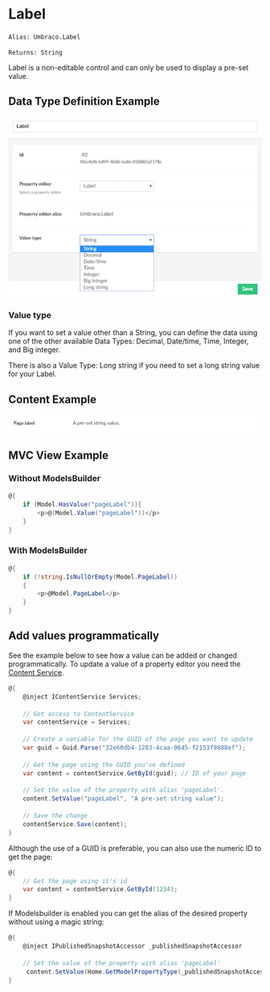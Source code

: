 # Label

`Alias: Umbraco.Label`

`Returns: String`

Label is a non-editable control and can only be used to display a pre-set value.

## Data Type Definition Example

![Label Data Type Definition](images/Label-Setup-v8.png)

### Value type

If you want to set a value other than a String, you can define the data using one of the other available Data Types: Decimal, Date/time, Time, Integer, and Big integer.

There is also a Value Type: Long string if you need to set a long string value for your Label.

## Content Example

![Label Content Example](images/Label-Content-v8.png)

## MVC View Example

### Without ModelsBuilder

```csharp
@{
    if (Model.HasValue("pageLabel")){
        <p>@(Model.Value("pageLabel"))</p>
    }
}
```

### With ModelsBuilder

```csharp
@{
    if (!string.IsNullOrEmpty(Model.PageLabel))
    {
        <p>@Model.PageLabel</p>
    }
}
```

## Add values programmatically

See the example below to see how a value can be added or changed programmatically. To update a value of a property editor you need the [Content Service](../../../../reference/management/services/contentservice/README.md).

```csharp
@{
    @inject IContentService Services;
    
	// Get access to ContentService
	var contentService = Services;

	// Create a variable for the GUID of the page you want to update
	var guid = Guid.Parse("32e60db4-1283-4caa-9645-f2153f9888ef");

	// Get the page using the GUID you've defined
	var content = contentService.GetById(guid); // ID of your page

	// Set the value of the property with alias 'pageLabel'. 
	content.SetValue("pageLabel", "A pre-set string value");

	// Save the change
	contentService.Save(content);
}
```

Although the use of a GUID is preferable, you can also use the numeric ID to get the page:

```csharp
@{
    // Get the page using it's id
    var content = contentService.GetById(1234); 
}
```

If Modelsbuilder is enabled you can get the alias of the desired property without using a magic string:

```csharp
@{
    @inject IPublishedSnapshotAccessor _publishedSnapshotAccessor

    // Set the value of the property with alias 'pageLabel'
     content.SetValue(Home.GetModelPropertyType(_publishedSnapshotAccessor, x => x.MyLabel).Alias, "A Preset string");
}
```
